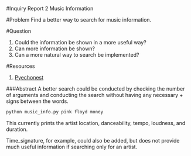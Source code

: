#Inquiry Report 2
Music Information

#Problem
Find a better way to search for music information.

#Question
1. Could the information be shown in a more useful way?
2. Can more information be shown?
3. Can a more natural way to search be implemented?

#Resources
1. [Pyechonest]

###Abstract
A better search could be conducted by checking the number of arguments and conducting the search without having any necessary + signs between the words.
```python
python music_info.py pink floyd money
```
This currently prints the artist location, danceability, tempo, loudness, and duration.

Time_signature, for example, could also be added, but does not provide much useful information if searching only for an artist. 

[Pyechonest]: https://github.com/echonest/pyechonest